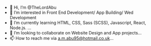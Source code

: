 - 👋 Hi, I’m @TheLordAbu
- 👀 I’m interested in Front End Development/ App Building/ Wed Development
- 🌱 I’m currently learning HTML, CSS, Sass (SCSS), Javascript, React, Node.js.   ...
- 💞️ I’m looking to collaborate on Website Design and App projects...
- 📫 How to reach me via a.m.abu95@hotmail.co.uk...

<!---
TheLordAbu/TheLordAbu is a ✨ special ✨ repository because its `README.md` (this file) appears on your GitHub profile.
You can click the Preview link to take a look at your changes.
--->
